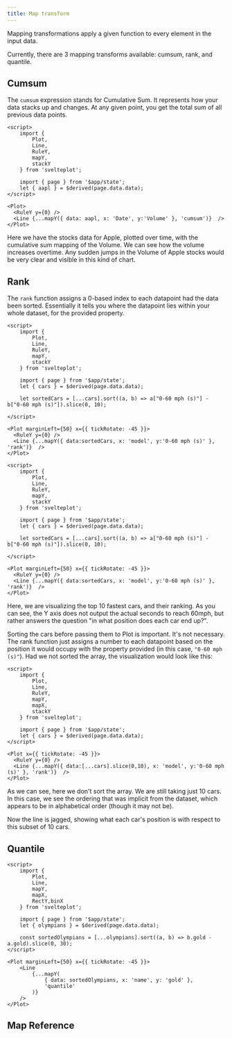 ```yaml
---
title: Map transform
---
```


Mapping transformations apply a given function to every element in the input
data.

Currently, there are 3 mapping transforms available: cumsum, rank, and quantile.


## Cumsum

The `cumsum` expression stands for Cumulative Sum. It represents how your data
stacks up and changes. At any given point, you get the total sum of all previous
data points.

```svelte
<script>
    import {
        Plot,
        Line,
        RuleY,
        mapY,
        stackY
    } from 'svelteplot';

    import { page } from '$app/state';
    let { aapl } = $derived(page.data.data);
</script>

<Plot>
  <RuleY y={0} />
  <Line {...mapY({ data: aapl, x: 'Date', y:'Volume' }, 'cumsum')}  />
</Plot>
```

Here we have the stocks data for Apple, plotted over time, with the cumulative
sum mapping of the Volume. We can see how the volume increases overtime. Any
sudden jumps in the Volume of Apple stocks would be very clear and visible in
this kind of chart.

## Rank

The `rank` function assigns a 0-based index to each datapoint had the data been
sorted. Essentially it tells you where the datapoint lies within your whole
dataset, for the provided property.


```svelte live
<script>
    import {
        Plot,
        Line,
        RuleY,
        mapY,
        stackY
    } from 'svelteplot';

    import { page } from '$app/state';
    let { cars } = $derived(page.data.data);

    let sortedCars = [...cars].sort((a, b) => a["0-60 mph (s)"] - b["0-60 mph (s)"]).slice(0, 10);

</script>

<Plot marginLeft={50} x={{ tickRotate: -45 }}>
  <RuleY y={0} />
  <Line {...mapY({ data:sortedCars, x: 'model', y:'0-60 mph (s)' }, 'rank')}  />
</Plot>
```

```svelte
<script>
    import {
        Plot,
        Line,
        RuleY,
        mapY,
        stackY
    } from 'svelteplot';

    import { page } from '$app/state';
    let { cars } = $derived(page.data.data);

    let sortedCars = [...cars].sort((a, b) => a["0-60 mph (s)"] - b["0-60 mph (s)"]).slice(0, 10);

</script>

<Plot marginLeft={50} x={{ tickRotate: -45 }}>
  <RuleY y={0} />
  <Line {...mapY({ data:sortedCars, x: 'model', y:'0-60 mph (s)' }, 'rank')}  />
</Plot>
```


Here, we are visualizing the top 10 fastest cars, and their ranking. As you can
see, the Y axis does not output the actual seconds to reach 60mph, but rather answers the question "in what
position does each car end up?".

Sorting the cars before passing them to Plot is important. It's not necessary.
The rank function just assigns a number to each datapoint based on the position
it would occupy with the property provided (in this case, `"0-60 mph (s)"`). Had
we not sorted the array, the visualization would look like this:


```svelte live
<script>
    import {
        Plot,
        Line,
        RuleY,
        mapY,
        mapX,
        stackY
    } from 'svelteplot';

    import { page } from '$app/state';
    let { cars } = $derived(page.data.data);
</script>

<Plot x={{ tickRotate: -45 }}>
  <RuleY y={0} />
  <Line {...mapY({ data:[...cars].slice(0,10), x: 'model', y:'0-60 mph (s)' }, 'rank')}  />
</Plot>
```

As we can see, here we don't sort the array. We are still taking just 10 cars.
In this case, we see the ordering that was implicit from the dataset, which
appears to be in alphabetical order (though it may not be).

Now the line is jagged, showing what each car's position is with respect to this
subset of 10 cars.


## Quantile

```svelte live
<script>
    import {
        Plot,
        Line,
        mapY,
        mapX,
        RectY,binX
    } from 'svelteplot';

    import { page } from '$app/state';
    let { olympians } = $derived(page.data.data);

    const sortedOlympians = [...olympians].sort((a, b) => b.gold - a.gold).slice(0, 30);
</script>

<Plot marginLeft={50} x={{ tickRotate: -45 }}>
    <Line
        {...mapY(
            { data: sortedOlympians, x: 'name', y: 'gold' },
            'quantile'
        )}
    />
</Plot>
```


## Map Reference

